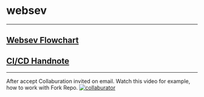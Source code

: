# websev
******
## [Websev Flowchart](https://miro.com/welcomeonboard/RE8zU1NFQnFoTGlFWVdtdE5MZERsRDRaWTJ5Q1RVMlZHd3pDREdiOXI0a21vdGswQmpMUVdMWHJoZ1J4TmVRUnwzNDU4NzY0NTQ3MTY4Mzc4ODMzfDI=?share_link_id=783483962510)
## [CI/CD Handnote](CI_CD_handnote.md)
******
After accept Collaburation invited on email.
Watch this video for example, how to work with Fork Repo.
[![collaburator](https://img.youtube.com/vi/HbSjyU2vf6Y/0.jpg)](https://www.youtube.com/embed/HbSjyU2vf6Y?si=qyGaeifLQ4l6wMNA")

